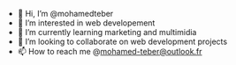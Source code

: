 - 👋 Hi, I’m @mohamedteber
- 👀 I’m interested in web developement
- 🌱 I’m currently learning marketing and multimidia
- 💞️ I’m looking to collaborate on web development projects
- 📫 How to reach me @mohamed-teber@outlook.fr

<!---
mohamedteber/mohamedteber is a ✨ special ✨ repository because its `README.md` (this file) appears on your GitHub profile.
You can click the Preview link to take a look at your changes.
--->
